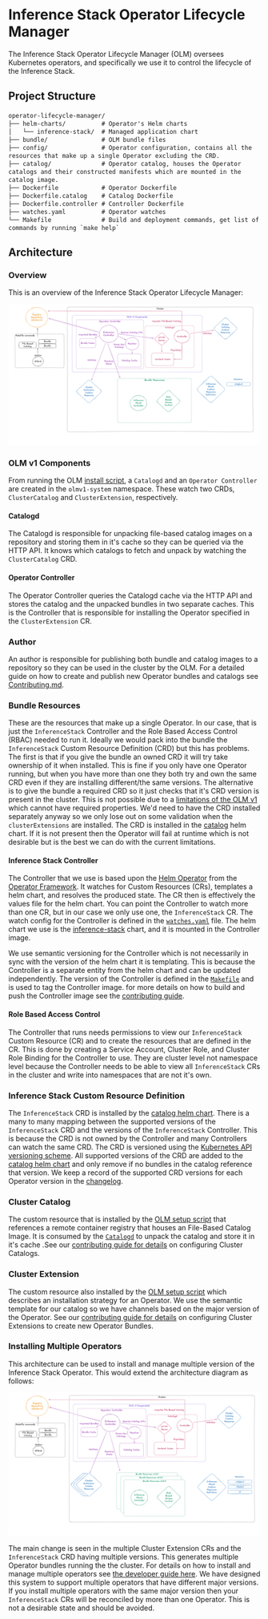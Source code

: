 # Inference Stack Operator Lifecycle Manager

The Inference Stack Operator Lifecycle Manager (OLM) oversees Kubernetes operators, and specifically we use it to control the lifecycle of the Inference Stack.

## Project Structure

```plaintext
operator-lifecycle-manager/
├── helm-charts/          # Operator's Helm charts
│   └── inference-stack/  # Managed application chart
├── bundle/               # OLM bundle files
├── config/               # Operator configuration, contains all the resources that make up a single Operator excluding the CRD.
├── catalog/              # Operator catalog, houses the Operator catalogs and their constructed manifests which are mounted in the catalog image.
├── Dockerfile            # Operator Dockerfile
├── Dockerfile.catalog    # Catalog Dockerfile
├── Dockerfile.controller # Controller Dockerfile
├── watches.yaml          # Operator watches
└── Makefile              # Build and deployment commands, get list of commands by running `make help`
```

## Architecture

### Overview

This is an overview of the Inference Stack Operator Lifecycle Manager:

![overview](olm.png)

### OLM v1 Components

From running the OLM [install script](../README.md#installation), a `Catalogd` and an `Operator Controller` are created in the `olmv1-system` namespace. These watch two CRDs, `ClusterCatalog` and `ClusterExtension`, respectively.

#### Catalogd

The Catalogd is responsible for unpacking file-based catalog images on a repository and storing them in it's cache so they can be queried via the HTTP API. It knows which catalogs to fetch and unpack by watching the `ClusterCatalog` CRD.

#### Operator Controller

The Operator Controller queries the Catalogd cache via the HTTP API and stores the catalog and the unpacked bundles in two separate caches. This is the Controller that is responsible for installing the Operator specified in the `ClusterExtension` CR.

### Author

An author is responsible for publishing both bundle and catalog images to a repository so they can be used in the cluster by the OLM. For a detailed guide on how to create and publish new Operator bundles and catalogs see [Contributing.md](./Contributing.md#publishing).

### Bundle Resources

These are the resources that make up a single Operator. In our case, that is just the `InferenceStack` Controller and the Role Based Access Control (RBAC) needed to run it. Ideally we would pack into the bundle the `InferenceStack` Custom Resource Definition (CRD) but this has problems. The first is that if you give the bundle an owned CRD it will try take ownership of it when installed. This is fine if you only have one Operator running, but when you have more than one they both try and own the same CRD even if they are installing different/the same versions. The alternative is to give the bundle a required CRD so it just checks that it's CRD version is present in the cluster. This is not possible due to a [limitations of the OLM v1](https://operator-framework.github.io/operator-controller/project/olmv1_limitations/) which cannot have required properties. We'd need to have the CRD installed separately anyway so we only lose out on some validation when the `clusterExtensions` are installed. The CRD is installed in the [catalog](./../../charts/catalog/README.md) helm chart. If it is not present then the Operator will fail at runtime which is not desirable but is the best we can do with the current limitations.

#### Inference Stack Controller

The Controller that we use is based upon the [Helm Operator](https://github.com/operator-framework/helm-operator-plugins) from the [Operator Framework](https://operatorframework.io/). It watches for Custom Resources (CRs), templates a helm chart, and resolves the produced state. The CR then is effectively the values file for the helm chart. You can point the Controller to watch more than one CR, but in our case we only use one, the `InferenceStack` CR. The watch config for the Controller is defined in the [`watches.yaml`](./watches.yaml) file. The helm chart we use is the [inference-stack](./../../charts/inference-stack/README.md) chart, and it is mounted in the Controller image.

We use semantic versioning for the Controller which is not necessarily in sync with the version of the helm chart it is templating. This is because the Controller is a separate entity from the helm chart and can be updated independently. The version of the Controller is defined in the [`Makefile`](./Makefile) and is used to tag the Controller image. for more details on how to build and push the Controller image see the [contributing guide](./Contributing.md#publishing).

#### Role Based Access Control

The Controller that runs needs permissions to view our `InferenceStack` Custom Resource (CR) and to create the resources that are defined in the CR. This is done by creating a Service Account, Cluster Role, and Cluster Role Binding for the Controller to use. They are cluster level not namespace level because the Controller needs to be able to view all `InferenceStack` CRs in the cluster and write into namespaces that are not it's own.

### Inference Stack Custom Resource Definition

The `InferenceStack` CRD is installed by the [catalog helm chart](./../../charts/catalog/README.md). There is a many to many mapping between the supported versions of the `InferenceStack` CRD and the versions of the `InferenceStack` Controller. This is because the CRD is not owned by the Controller and many Controllers can watch the same CRD. The CRD is versioned using the [Kubernetes API versioning scheme](https://kubernetes.io/docs/reference/using-api/#api-versioning). All supported versions of the CRD are added to the [catalog helm chart](./../../charts/catalog/README.md) and only remove if no bundles in the catalog reference that version. We keep a record of the supported CRD versions for each Operator version in the [changelog](./../CHANGELOG.md#operator).

### Cluster Catalog

The custom resource that is installed by the [OLM setup script](./CONTRIBUTING.md#prerequisites) that references a remote container registry that houses an File-Based Catalog Image. It is consumed by the [`Catalogd`](#catalogd) to unpack the catalog and store it in it's cache .See our [contributing guide for details](./Contributing.md#installing-a-catalog) on configuring Cluster Catalogs.

### Cluster Extension

The custom resource also installed by the [OLM setup script](./CONTRIBUTING.md#prerequisites) which describes an installation strategy for an Operator. We use the semantic template for our catalog so we have channels based on the major version of the Operator. See our [contributing guide for details](./Contributing.md#installing-a-new-operator-bundle) on configuring Cluster Extensions to create new Operator Bundles.

### Installing Multiple Operators

This architecture can be used to install and manage multiple version of the Inference Stack Operator. This would extend the architecture diagram as follows:

![overview](olm_many_cr.png)

The main change is seen in the multiple Cluster Extension CRs and the `InferenceStack` CRD having multiple versions. This generates multiple Operator bundles running the the cluster. For details on how to install and manage multiple operators see [the developer guide here](./CONTRIBUTING.md#installing-a-new-operator-bundle). We have designed this system to support multiple operators that have different major versions. If you install multiple operators with the same major version then your `InferenceStack` CRs will be reconciled by more than one Operator. This is not a desirable state and should be avoided.
